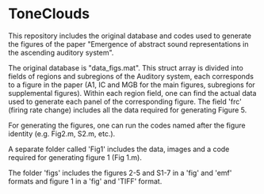 # ToneClouds
This repository includes the original database and codes used to generate the figures of the paper "Emergence of abstract sound representations in the ascending auditory system".

The original database is "data_figs.mat".
This struct array is divided into fields of regions and subregions of the Auditory system, each corresponds to a figure in the paper (A1, IC and MGB for the main figures, subregions for supplemental figures). Within each region field, one can find the actual data used to generate each panel of the corresponding figure. The field 'frc' (firing rate change) includes all the data required for generating Figure 5.

For generating the figures, one can run the codes named after the figure identity (e.g. Fig2.m, S2.m, etc.).

A separate folder called 'Fig1' includes the data, images and a code required for generating figure 1 (Fig 1.m).

The folder 'figs' includes the figures 2-5 and S1-7 in a 'fig' and 'emf' formats and figure 1 in a 'fig' and 'TIFF' format.










